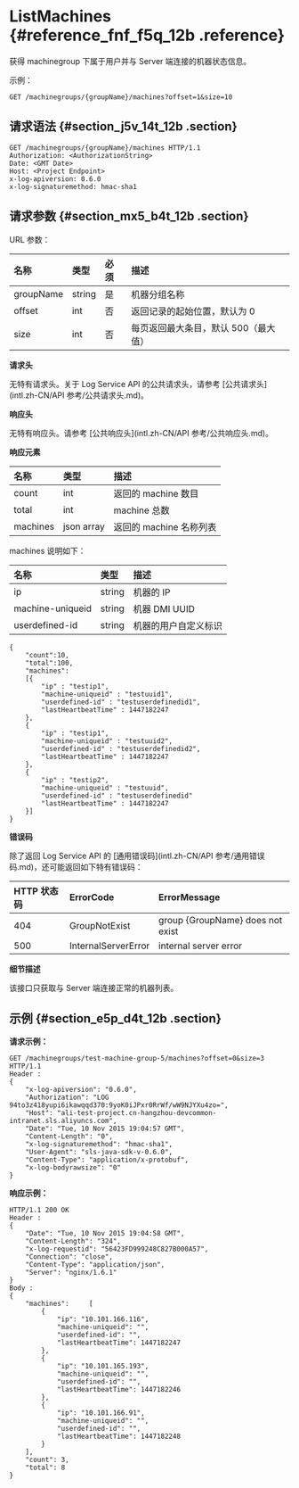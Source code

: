 # ListMachines {#reference_fnf_f5q_12b .reference}

获得 machinegroup 下属于用户并与 Server 端连接的机器状态信息。

示例：

```
GET /machinegroups/{groupName}/machines?offset=1&size=10
```

## 请求语法 {#section_j5v_14t_12b .section}

```
GET /machinegroups/{groupName}/machines HTTP/1.1
Authorization: <AuthorizationString> 
Date: <GMT Date>
Host: <Project Endpoint>
x-log-apiversion: 0.6.0
x-log-signaturemethod: hmac-sha1
```

## 请求参数 {#section_mx5_b4t_12b .section}

URL 参数：

|名称|类型|必须|描述|
|:-|:-|:-|:-|
|groupName|string|是|机器分组名称|
|offset|int|否|返回记录的起始位置，默认为 0|
|size|int|否|每页返回最大条目，默认 500（最大值）|

**请求头**

无特有请求头。关于 Log Service API 的公共请求头，请参考 [公共请求头](intl.zh-CN/API 参考/公共请求头.md)。

**响应头**

无特有响应头。请参考 [公共响应头](intl.zh-CN/API 参考/公共响应头.md)。

**响应元素**

|名称|类型|描述|
|:-|:-|:-|
|count|int|返回的 machine 数目|
|total|int|machine 总数|
|machines|json array|返回的 machine 名称列表|

machines 说明如下：

|名称|类型|描述|
|:-|:-|:-|
|ip|string|机器的 IP|
|machine-uniqueid|string|机器 DMI UUID|
|userdefined-id|string|机器的用户自定义标识|

```
{
    "count":10,
    "total":100,
    "machines":
    [{
        "ip" : "testip1",
        "machine-uniqueid" : "testuuid1",
        "userdefined-id" : "testuserdefinedid1",
        "lastHeartbeatTime" : 1447182247
    },
    {
        "ip" : "testip1",
        "machine-uniqueid" : "testuuid2",
        "userdefined-id" : "testuserdefinedid2",
        "lastHeartbeatTime" : 1447182247
    },
    {
        "ip" : "testip2",
        "machine-uniqueid" : "testuuid",
        "userdefined-id" : "testuserdefinedid"
        "lastHeartbeatTime" : 1447182247
    }]
}
```

**错误码**

除了返回 Log Service API 的 [通用错误码](intl.zh-CN/API 参考/通用错误码.md)，还可能返回如下特有错误码：

|HTTP 状态码|ErrorCode|ErrorMessage|
|:-------|:--------|:-----------|
|404|GroupNotExist|group \{GroupName\} does not exist|
|500|InternalServerError|internal server error|

**细节描述**

该接口只获取与 Server 端连接正常的机器列表。

## 示例 {#section_e5p_d4t_12b .section}

**请求示例：**

```
GET /machinegroups/test-machine-group-5/machines?offset=0&size=3 HTTP/1.1
Header :
{
    "x-log-apiversion": "0.6.0",
    "Authorization": "LOG 94to3z418yupi6ikawqqd370:9yoK0iJPxr0RrWf/wW9NJYXu4zo=",
    "Host": "ali-test-project.cn-hangzhou-devcommon-intranet.sls.aliyuncs.com",
    "Date": "Tue, 10 Nov 2015 19:04:57 GMT",
    "Content-Length": "0",
    "x-log-signaturemethod": "hmac-sha1",
    "User-Agent": "sls-java-sdk-v-0.6.0",
    "Content-Type": "application/x-protobuf",
    "x-log-bodyrawsize": "0"
}
```

**响应示例：**

```
HTTP/1.1 200 OK
Header :
{
    "Date": "Tue, 10 Nov 2015 19:04:58 GMT",
    "Content-Length": "324",
    "x-log-requestid": "56423FD999248C827B000A57",
    "Connection": "close",
    "Content-Type": "application/json",
    "Server": "nginx/1.6.1"
}
Body :
{
    "machines":     [
        {
            "ip": "10.101.166.116",
            "machine-uniqueid": "",
            "userdefined-id": "",
            "lastHeartbeatTime": 1447182247
        },
        {
            "ip": "10.101.165.193",
            "machine-uniqueid": "",
            "userdefined-id": "",
            "lastHeartbeatTime": 1447182246
        },
        {
            "ip": "10.101.166.91",
            "machine-uniqueid": "",
            "userdefined-id": "",
            "lastHeartbeatTime": 1447182248
        }
    ],
    "count": 3,
    "total": 8
}
```

